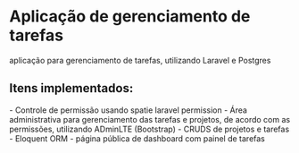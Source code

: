 # Aplicação de gerenciamento de tarefas
<p> aplicação para gerenciamento de tarefas, utilizando Laravel e Postgres</p>

## Itens implementados:

<p>
  -  Controle de permissão usando spatie laravel permission
  - Área administrativa para gerenciamento das tarefas e projetos, de acordo com as permissões, utilizando ADminLTE (Bootstrap)
  -  CRUDS de projetos e tarefas
  - Eloquent ORM
  - página pública de dashboard com painel de tarefas
</p>
